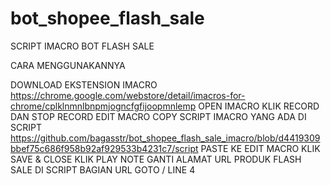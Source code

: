 # bot_shopee_flash_sale
SCRIPT IMACRO BOT FLASH SALE

CARA MENGGUNAKANNYA

DOWNLOAD EKSTENSION IMACRO https://chrome.google.com/webstore/detail/imacros-for-chrome/cplklnmnlbnpmjogncfgfijoopmnlemp
OPEN IMACRO
KLIK RECORD DAN STOP RECORD
EDIT MACRO
COPY SCRIPT IMACRO YANG ADA DI SCRIPT https://github.com/bagasstr/bot_shopee_flash_sale_imacro/blob/d4419309bbef75c686f958b92af929533b4231c7/script
PASTE KE EDIT MACRO
KLIK SAVE & CLOSE
KLIK PLAY
NOTE GANTI ALAMAT URL PRODUK FLASH SALE DI SCRIPT BAGIAN URL GOTO / LINE 4
